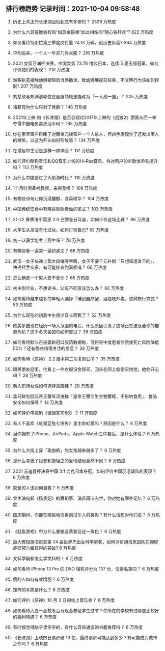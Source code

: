 
## 排行榜趋势 记录时间：2021-10-04 09:58:48
  
  1. 历史上真正的长津湖战役到底有多惨烈？ 2326 万热度
    
  2. 为什么六耳猕猴会有和“如意金箍棒”如此相像的“随心铁杆兵”? 822 万热度
    
  3. 如何看待特斯拉第三季度交付量 24.13 万辆，创历史新高? 364 万热度
    
  4. 平均说来，一个人一年买几件衣服？ 216 万热度
    
  5. 2021 女篮亚洲杯决赛，中国女篮 73:78 惜败日本，连续 5 届无缘冠军，如何评价她们的表现？ 210 万热度
    
  6. 游客执意接触幼狮被阻后当场撒泼，致幼狮展提前结束，不文明行为该如何控制? 207 万热度
    
  7. 刘慈欣与郑渊洁哪位在自身领域更能称为「一人敌一国」？ 205 万热度
    
  8. 诸葛亮为什么只封了侯爵？ 146 万热度
    
  9. 2021年上映 的《长津湖》是否会超过2017年上映的《战狼2》票房从而一举夺得中国电影票房冠军吗？ 135 万热度
    
  10. 你在家里窗户目睹了对面单元楼窗户一个人杀人，但凶手发现你了还发出瘆人的微笑。以这为开头如何写故事？ 134 万热度
    
  11. 在潜艇中生活是怎样一种体验？ 117 万热度
    
  12. 如何评价酷狗音乐和QQ音乐上线的Hi-Res音质，会对用户的听歌体验有提升吗？ 113 万热度
    
  13. 为什么中国错过了大航海时代？ 110 万热度
    
  14. 1个月时间备考教资，来得及吗？ 109 万热度
    
  15. 有哪些诗句让你沉浸醲郁，含英咀华？ 104 万热度
    
  16. 中国传统饮食中有哪些贱物贵做的菜式？ 103 万热度
    
  17. 21-22 赛季法甲雷恩 2:0 巴黎圣日耳曼，如何评价这场比赛？ 96 万热度
    
  18. 大学生从来没有化过妆，如何打扮自己? 82 万热度
    
  19. 初一认真学能考上高中吗？ 78 万热度
    
  20. 有哪些看一遍哭一遍的虐文？ 68 万热度
    
  21. 武汉一女子快递上现大段侮辱字眼，女子不要千元补偿「只想知道谁干的」，快递经手众多，有可能核查到真相吗？ 66 万热度
    
  22. 怎么确定一个男人爱不爱你？ 65 万热度
    
  23. 初中刚毕业，不想读书，父母不同意该怎么办？ 60 万热度
    
  24. 如何看待越来越多的年轻人选择「睡到自然醒，酒店吃外卖」这种旅行方式？ 59 万热度
    
  25. 为什么现在的初高中生很少穿长筒靴了？ 52 万热度
    
  26. 欧美多国也在经历一场大范围的电荒，什么原因引发了这场正在波及全球的能源危机？这个冬天各国将如何度过？ 39 万热度
    
  27. 如何看待默沙东披露新冠口服药数据称，可将轻中度患者住院或死亡风险降低 50%？还有哪些值得关注的信息？ 39 万热度
    
  28. 如何看待《原神》 2.2 版本第二次复刻公子？ 35 万热度
    
  29. 跟男朋友逛街，他看上一件衣服没舍得买，回头在网上偷偷买给他，他会开心吗？ 28 万热度
    
  30. 新入职场女性如何选择高跟鞋？ 20 万热度
    
  31. 盒马鲜生回应帝王蟹有活虫称「是帝王蟹伴生生物蟹蛭，不影响食用」，食品安全如何保障？ 13 万热度
    
  32. 如何评价电视剧《请回答1988》？ 11 万热度
    
  33. 有人不喜欢《虹猫蓝兔七侠传》里主角虹猫吗？原因是什么？ 6 万热度
    
  34. 当你拥有了iPhone、AirPods、Apple Watch三件套后，是什么体验？ 6 万热度
    
  35. 为什么大街上穿「瑜伽裤」的女孩越来越多了？ 6 万热度
    
  36. 是什么导致了段誉和游坦之的爱情结局全然不同？ 6 万热度
    
  37. 2021 苏迪曼杯决赛中国 3:1 力克日本夺冠，如何评价中国羽毛球队的表现？ 6 万热度
    
  38. 缺爱的人该如何自救？ 6 万热度
    
  39. 曾主演电影《杨贵妃》的舞蹈家、演员周洁去世，你对她有哪些记忆？ 6 万热度
    
  40. 国庆期间，你都在哪些地方看到过军人的身影？有什么话想对他们说？ 6 万热度
    
  41. 《鱿鱼游戏》中为什么要塑造黄警官这一角色？ 6 万热度
    
  42. 浙大教授胡海岚获第 24 届世界杰出女科学家奖，如何评价胡海岚团队在抑郁症研究方面获得的突破? 6 万热度
    
  43. 文科学霸都怎么学文科的？ 6 万热度
    
  44. 如何看待 iPhone 13  Pro 的 DXO 相机评分为 137 分，仅排名第四？ 6 万热度
    
  45. 瘦的人如何有效增肥？ 6 万热度
    
  46. 矩阵的本质是什么？ 6 万热度
    
  47. 如何评价《原神》10 月 3 日的线上音乐会？ 6 万热度
    
  48. 如何看待大连一高校发百万现金券给学生过节？你所在的学校有过哪些比较好的福利待遇？ 6 万热度
    
  49. 有时候觉得脑子里空空的，有什么容易通读的书籍推荐吗？ 6 万热度
    
  50. 《长津湖》上映四日票房破 13 亿，最终票房可能达到多少？有可能成为救市之作吗？ 6 万热度
    
